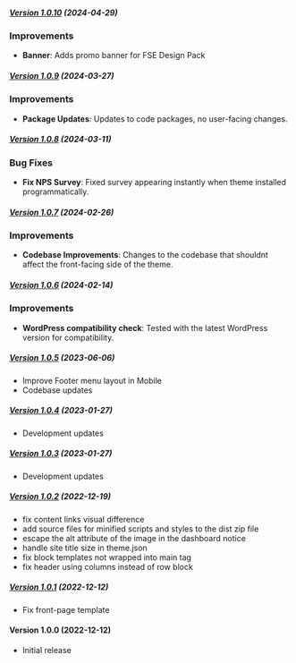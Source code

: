 ##### [Version 1.0.10](https://github.com/Codeinwp/riverbank/compare/v1.0.9...v1.0.10) (2024-04-29)

### Improvements

- **Banner**: Adds promo banner for FSE Design Pack

##### [Version 1.0.9](https://github.com/Codeinwp/riverbank/compare/v1.0.8...v1.0.9) (2024-03-27)

### Improvements

- **Package Updates**: Updates to code packages, no user-facing changes.

##### [Version 1.0.8](https://github.com/Codeinwp/riverbank/compare/v1.0.7...v1.0.8) (2024-03-11)

### Bug Fixes

- **Fix NPS Survey**: Fixed survey appearing instantly when theme installed programmatically.

##### [Version 1.0.7](https://github.com/Codeinwp/riverbank/compare/v1.0.6...v1.0.7) (2024-02-26)

### Improvements

- **Codebase Improvements**: Changes to the codebase that shouldnt affect the front-facing side of the theme.

##### [Version 1.0.6](https://github.com/Codeinwp/riverbank/compare/v1.0.5...v1.0.6) (2024-02-14)

### Improvements

- **WordPress compatibility check**: Tested with the latest WordPress version for compatibility.

##### [Version 1.0.5](https://github.com/Codeinwp/riverbank/compare/v1.0.4...v1.0.5) (2023-06-06)

- Improve Footer menu layout in Mobile
- Codebase updates

##### [Version 1.0.4](https://github.com/Codeinwp/riverbank/compare/v1.0.3...v1.0.4) (2023-01-27)

- Development updates

##### [Version 1.0.3](https://github.com/Codeinwp/riverbank/compare/v1.0.2...v1.0.3) (2023-01-27)

- Development updates

##### [Version 1.0.2](https://github.com/Codeinwp/riverbank/compare/v1.0.1...v1.0.2) (2022-12-19)

* fix content links visual difference
* add source files for minified scripts and styles to the dist zip file
* escape the alt attribute of the image in the dashboard notice
* handle site title size in theme.json
* fix block templates not wrapped into main tag
* fix header using columns instead of row block

##### [Version 1.0.1](https://github.com/Codeinwp/riverbank/compare/v1.0.0...v1.0.1) (2022-12-12)

- Fix front-page template

####   Version 1.0.0 (2022-12-12)

- Initial release
